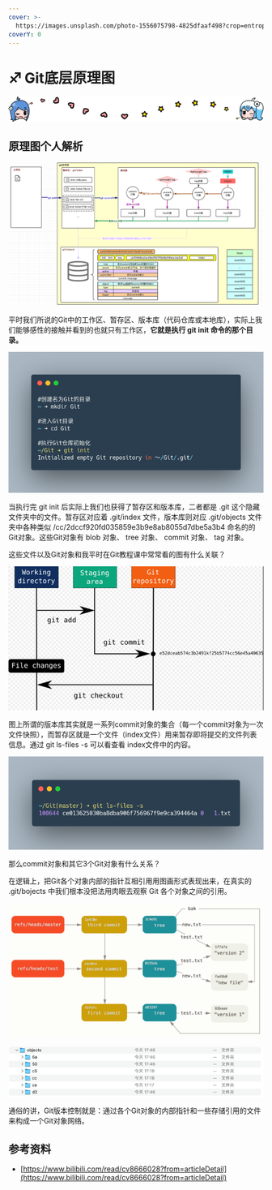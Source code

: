 ```yaml
---
cover: >-
  https://images.unsplash.com/photo-1556075798-4825dfaaf498?crop=entropy&cs=srgb&fm=jpg&ixid=MnwxOTcwMjR8MHwxfHNlYXJjaHwxfHxnaXR8ZW58MHx8fHwxNjQ4NTUyOTA2&ixlib=rb-1.2.1&q=85
coverY: 0
---
```


# ♐ Git底层原理图

![](<../../.gitbook/assets/image (5).png>)

## 原理图个人解析

![git底层原理图](<../../.gitbook/assets/image (11).png>)

平时我们所说的Git中的工作区、暂存区、版本库（代码仓库或本地库），实际上我们能够感性的接触并看到的也就只有工作区，**它就是执行 git init 命令的那个目录。**

![工作区Git目录](<../../.gitbook/assets/image (2).png>)

当执行完 git init 后实际上我们也获得了暂存区和版本库，二者都是 .git 这个隐藏文件夹中的文件。暂存区对应着 .git/index 文件，版本库则对应 .git/objects 文件夹中各种类似 /cc/2dccf920fd035859e3b9e8ab8055d7dbe5a3b4 命名的的Git对象。这些Git对象有 blob 对象、 tree 对象、 commit 对象、 tag 对象。

这些文件以及Git对象和我平时在Git教程课中常常看的图有什么关联？

![Git教程中常用图](<../../.gitbook/assets/image (17) (1).png>)

图上所谓的版本库其实就是一系列commit对象的集合（每一个commit对象为一次文件快照），而暂存区就是一个文件（index文件）用来暂存即将提交的文件列表信息。通过 git ls-files -s 可以看查看 index文件中的内容。

![index文件代表的暂存区内容](<../../.gitbook/assets/image (23) (1).png>)

那么commit对象和其它3个Git对象有什么关系？

在逻辑上，把Git各个对象内部的指针互相引用用图画形式表现出来，在真实的 .git/bojects 中我们根本没把法用肉眼去观察 Git 各个对象之间的引用。

![Git对象互相引用](<../../.gitbook/assets/image (19) (1).png>)

![.git 文件夹中的Git对象](<../../.gitbook/assets/image (15).png>)

通俗的讲，Git版本控制就是：通过各个Git对象的内部指针和一些存储引用的文件来构成一个Git对象网络。

## 参考资料

* [https://www.bilibili.com/read/cv8666028?from=articleDetail](https://www.bilibili.com/read/cv8666028?from=articleDetail)
